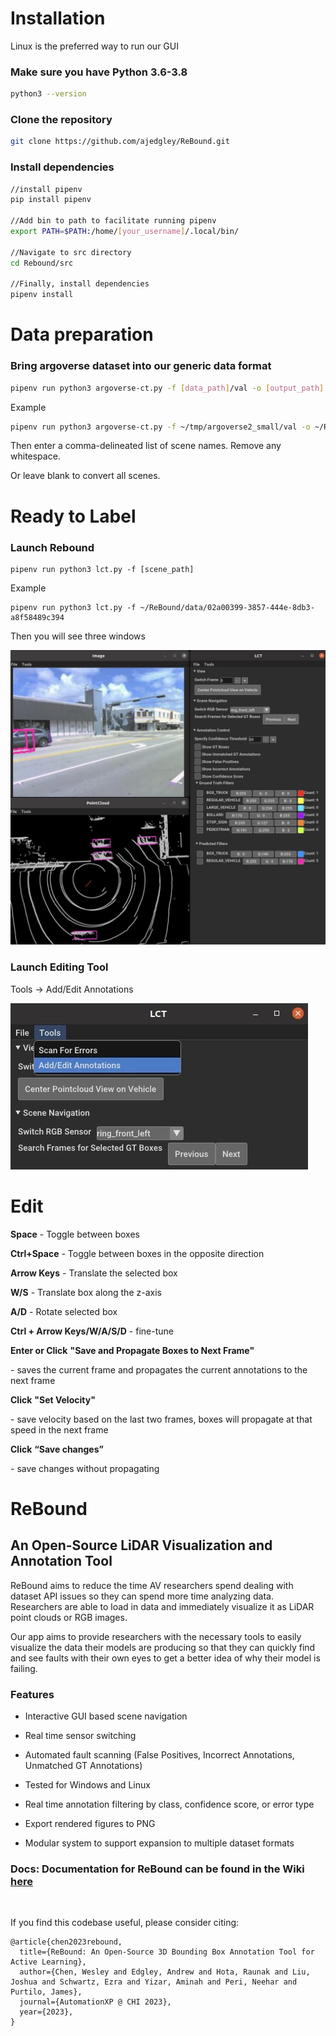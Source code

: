 # Installation

Linux is the preferred way to run our GUI

### **Make sure you have Python 3.6-3.8**

```bash
python3 --version
```

### **Clone the repository**

```bash
git clone https://github.com/ajedgley/ReBound.git
```

### **Install dependencies**

```bash
//install pipenv
pip install pipenv

//Add bin to path to facilitate running pipenv
export PATH=$PATH:/home/[your_username]/.local/bin/

//Navigate to src directory
cd Rebound/src

//Finally, install dependencies
pipenv install
```

# **Data preparation**

### Bring argoverse dataset into our generic data format

```bash
pipenv run python3 argoverse-ct.py -f [data_path]/val -o [output_path]
```

Example

```bash
pipenv run python3 argoverse-ct.py -f ~/tmp/argoverse2_small/val -o ~/ReBound/data/
```

Then enter a comma-delineated list of scene names. Remove any whitespace.

Or leave blank to convert all scenes.

# **Ready to Label**

### **Launch Rebound**

```
pipenv run python3 lct.py -f [scene_path]
```

Example

```
pipenv run python3 lct.py -f ~/ReBound/data/02a00399-3857-444e-8db3-a8f58489c394
```

Then you will see three windows

![Image text](https://github.com/lisiyi777/ReBound/blob/main/Images/image_a.jpg)

### **Launch Editing Tool**

Tools -> Add/Edit Annotations

![Image text](https://github.com/lisiyi777/ReBound/blob/main/Images/image_b.jpg)

# **Edit**

**Space** - Toggle between boxes

**Ctrl+Space** - Toggle between boxes in the opposite direction



**Arrow Keys** - Translate the selected box

**W/S** - Translate box along the z-axis

**A/D** - Rotate selected box

**Ctrl + Arrow Keys/W/A/S/D** - fine-tune



**Enter or Click** **"Save and Propagate Boxes to Next Frame"** 

\- saves the current frame and propagates the current annotations to the next frame

**Click** **"Set Velocity"**

\- save velocity based on the last two frames, boxes will propagate at that speed in the next frame

**Click** **“Save changes”** 

\- save changes without propagating



# ReBound
## An Open-Source LiDAR Visualization and Annotation Tool

ReBound aims to reduce the time AV researchers spend dealing with dataset API issues so they can spend more time analyzing data. Researchers are able to load in data and immediately visualize it as LiDAR point clouds or RGB images.

Our app aims to provide researchers with the necessary tools to easily visualize the data their models are producing so that they can quickly find and see faults with their own eyes to get a better idea of why their model is failing.



### Features

- Interactive GUI based scene navigation

- Real time sensor switching

- Automated fault scanning (False Positives, Incorrect Annotations, Unmatched GT Annotations)

- Tested for Windows and Linux

- Real time annotation filtering by class, confidence score, or error type

- Export rendered figures to PNG

- Modular system to support expansion to multiple dataset formats



### Docs: Documentation for ReBound can be found in the Wiki [here](https://github.com/ajedgley/ReBound/wiki/ReBound-Intro)



<img title="" src="https://files.gitbook.com/v0/b/gitbook-x-prod.appspot.com/o/spaces%2FLwXJQFLIM5IJpwSLEYfC%2Fuploads%2F9YIBroiQ3eduUX55VuD7%2FLVT1.png?alt=media&token=d06c7735-5c6a-4ba6-9ffd-79e266c5fdf0" alt="" data-align="center">

If you find this codebase useful, please consider citing:

    @article{chen2023rebound,
      title={ReBound: An Open-Source 3D Bounding Box Annotation Tool for Active Learning},
      author={Chen, Wesley and Edgley, Andrew and Hota, Raunak and Liu, Joshua and Schwartz, Ezra and Yizar, Aminah and Peri, Neehar and Purtilo, James},
      journal={AutomationXP @ CHI 2023},
      year={2023},
    }
